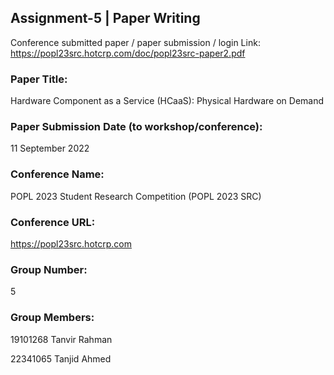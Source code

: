 ## Assignment-5 | Paper Writing

Conference submitted paper / paper submission / login Link:
https://popl23src.hotcrp.com/doc/popl23src-paper2.pdf

### Paper Title:

Hardware Component as a Service (HCaaS): Physical Hardware on Demand

### Paper Submission Date (to workshop/conference):

11 September 2022

### Conference Name:

POPL 2023 Student Research Competition (POPL 2023 SRC)

### Conference URL:

https://popl23src.hotcrp.com

### Group Number:

5

### Group Members:

19101268 Tanvir Rahman

22341065 Tanjid Ahmed
